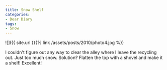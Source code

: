 ```yaml
---
title: Snow Shelf
categories:
- Dear Diary
tags:
- Snow
---
```


![]({{ site.url }}{% link /assets/posts/2010/photo4.jpg %})
  



I couldn't figure out any way to clear the alley where I leave the recycling out. Just too much snow. Solution? Flatten the top with a shovel and make it a shelf! Excellent!
